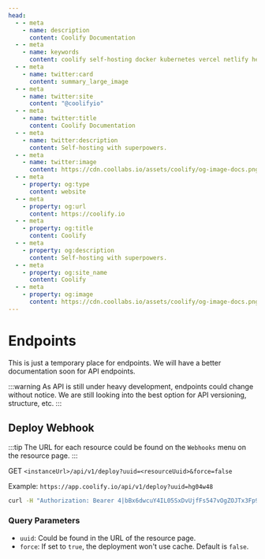 ```yaml
---
head:
  - - meta
    - name: description
      content: Coolify Documentation
  - - meta
    - name: keywords
      content: coolify self-hosting docker kubernetes vercel netlify heroku render digitalocean aws gcp azure
  - - meta
    - name: twitter:card
      content: summary_large_image
  - - meta
    - name: twitter:site
      content: "@coolifyio"
  - - meta
    - name: twitter:title
      content: Coolify Documentation
  - - meta
    - name: twitter:description
      content: Self-hosting with superpowers.
  - - meta
    - name: twitter:image
      content: https://cdn.coollabs.io/assets/coolify/og-image-docs.png
  - - meta
    - property: og:type
      content: website
  - - meta
    - property: og:url
      content: https://coolify.io
  - - meta
    - property: og:title
      content: Coolify
  - - meta
    - property: og:description
      content: Self-hosting with superpowers.
  - - meta
    - property: og:site_name
      content: Coolify
  - - meta
    - property: og:image
      content: https://cdn.coollabs.io/assets/coolify/og-image-docs.png
---
```


# Endpoints

This is just a temporary place for endpoints. We will have a better documentation soon for API endpoints.

:::warning
As API is still under heavy development, endpoints could change without notice. We are still looking into the best option for API versioning, structure, etc.
:::

## Deploy Webhook

:::tip
The URL for each resource could be found on the `Webhooks` menu on the resource page.
:::

GET `<instanceUrl>/api/v1/deploy?uuid=<resourceUuid>&force=false`

Example: `https://app.coolify.io/api/v1/deploy?uuid=hg04w48`

```bash
curl -H "Authorization: Bearer 4|bBx6dwcuY4IL05SxDvUjfFs547vOgZOJTx3Fp95rd76ff2dc" https://app.coolify.io/api/v1/deploy?uuid=hg04w48
```

### Query Parameters

- `uuid`: Could be found in the URL of the resource page.
- `force`: If set to `true`, the deployment won't use cache. Default is `false`.
